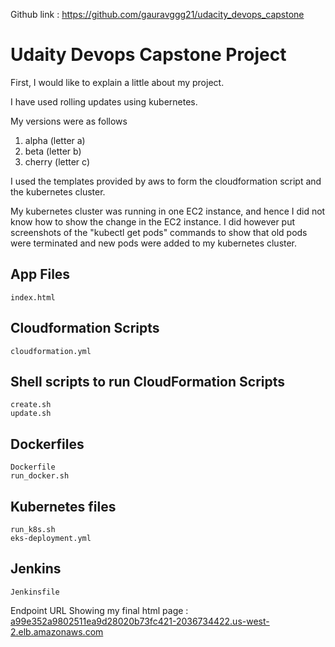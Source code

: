Github link : https://github.com/gauravggg21/udacity_devops_capstone


# Udaity Devops Capstone Project

First, I would like to explain a little about my project. 

I have used rolling updates using kubernetes. 

My versions were as follows 

1. alpha (letter a)
2. beta (letter b)
3. cherry (letter c)

I used the templates provided by aws to form the cloudformation script and the kubernetes cluster. 

My kubernetes cluster was running in one EC2 instance, and hence I did not know how to show the change in the EC2 instance. I did however put screenshots of the "kubectl get pods" commands to show that old pods were terminated and new pods were added to my kubernetes cluster.


## App Files

	index.html


## Cloudformation Scripts
	
	cloudformation.yml

## Shell scripts to run CloudFormation Scripts

	create.sh
	update.sh

## Dockerfiles

	Dockerfile
	run_docker.sh

## Kubernetes files

	run_k8s.sh
	eks-deployment.yml

## Jenkins 

	Jenkinsfile


Endpoint URL Showing my final html page : [a99e352a9802511ea9d28020b73fc421-2036734422.us-west-2.elb.amazonaws.com](http://a99e352a9802511ea9d28020b73fc421-2036734422.us-west-2.elb.amazonaws.com/)